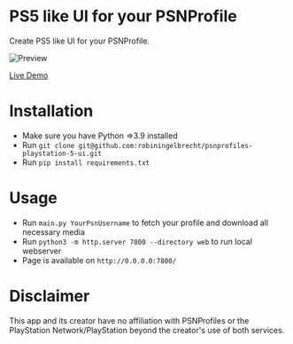 # PS5 like UI for your PSNProfile

Create PS5 like UI for your PSNProfile. 

![Preview](https://github.com/robiningelbrecht/psnprofiles-playstation-5-ui/raw/master/web/assets/images/preview.png "Preview")

[Live Demo](https://robiningelbrecht.github.io/projects/psnprofiles-playstation-5-ui/web/)

# Installation

* Make sure you have Python =>3.9 installed
* Run `git clone git@github.com:robiningelbrecht/psnprofiles-playstation-5-ui.git`
* Run `pip install requirements.txt`

# Usage

* Run `main.py YourPsnUsername` to fetch your profile and download all necessary media
* Run `python3 -m http.server 7800 --directory web` to run local webserver
* Page is available on `http://0.0.0.0:7800/`
 
# Disclaimer

This app and its creator have no affiliation with PSNProfiles or the PlayStation Network/PlayStation beyond the creator's use of both services.

